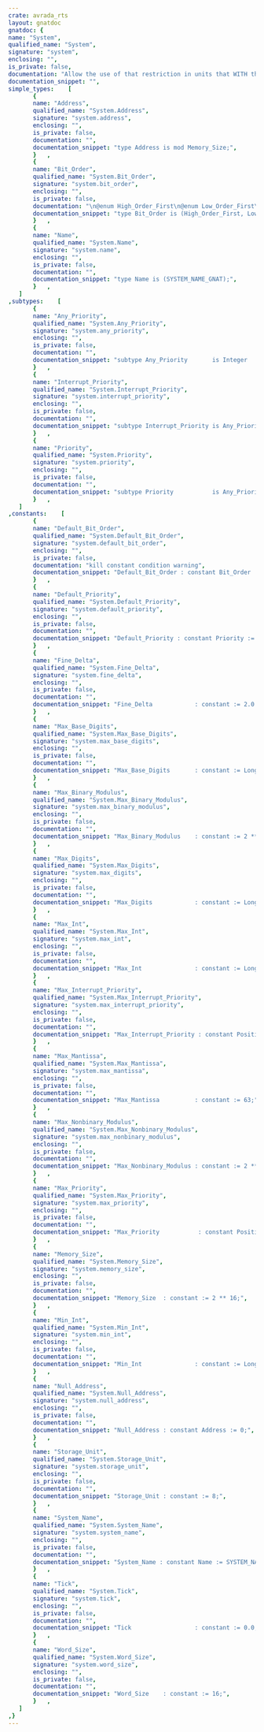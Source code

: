 ```yaml
---
crate: avrada_rts
layout: gnatdoc
gnatdoc: {
name: "System",
qualified_name: "System",
signature: "system",
enclosing: "",
is_private: false,
documentation: "Allow the use of that restriction in units that WITH this unit",
documentation_snippet: "",
simple_types:    [
       {
       name: "Address",
       qualified_name: "System.Address",
       signature: "system.address",
       enclosing: "",
       is_private: false,
       documentation: "",
       documentation_snippet: "type Address is mod Memory_Size;",
       }   ,
       {
       name: "Bit_Order",
       qualified_name: "System.Bit_Order",
       signature: "system.bit_order",
       enclosing: "",
       is_private: false,
       documentation: "\n@enum High_Order_First\n@enum Low_Order_First\n  kill constant condition warning",
       documentation_snippet: "type Bit_Order is (High_Order_First, Low_Order_First);",
       }   ,
       {
       name: "Name",
       qualified_name: "System.Name",
       signature: "system.name",
       enclosing: "",
       is_private: false,
       documentation: "",
       documentation_snippet: "type Name is (SYSTEM_NAME_GNAT);",
       }   ,
   ]
,subtypes:    [
       {
       name: "Any_Priority",
       qualified_name: "System.Any_Priority",
       signature: "system.any_priority",
       enclosing: "",
       is_private: false,
       documentation: "",
       documentation_snippet: "subtype Any_Priority       is Integer      range  0 .. 31;",
       }   ,
       {
       name: "Interrupt_Priority",
       qualified_name: "System.Interrupt_Priority",
       signature: "system.interrupt_priority",
       enclosing: "",
       is_private: false,
       documentation: "",
       documentation_snippet: "subtype Interrupt_Priority is Any_Priority range 31 .. 31;",
       }   ,
       {
       name: "Priority",
       qualified_name: "System.Priority",
       signature: "system.priority",
       enclosing: "",
       is_private: false,
       documentation: "",
       documentation_snippet: "subtype Priority           is Any_Priority range  0 .. 30;",
       }   ,
   ]
,constants:    [
       {
       name: "Default_Bit_Order",
       qualified_name: "System.Default_Bit_Order",
       signature: "system.default_bit_order",
       enclosing: "",
       is_private: false,
       documentation: "kill constant condition warning",
       documentation_snippet: "Default_Bit_Order : constant Bit_Order :=\n    Bit_Order'Val (Standard'Default_Bit_Order);",
       }   ,
       {
       name: "Default_Priority",
       qualified_name: "System.Default_Priority",
       signature: "system.default_priority",
       enclosing: "",
       is_private: false,
       documentation: "",
       documentation_snippet: "Default_Priority : constant Priority := 15;",
       }   ,
       {
       name: "Fine_Delta",
       qualified_name: "System.Fine_Delta",
       signature: "system.fine_delta",
       enclosing: "",
       is_private: false,
       documentation: "",
       documentation_snippet: "Fine_Delta            : constant := 2.0 ** (-Max_Mantissa);",
       }   ,
       {
       name: "Max_Base_Digits",
       qualified_name: "System.Max_Base_Digits",
       signature: "system.max_base_digits",
       enclosing: "",
       is_private: false,
       documentation: "",
       documentation_snippet: "Max_Base_Digits       : constant := Long_Long_Float'Digits;",
       }   ,
       {
       name: "Max_Binary_Modulus",
       qualified_name: "System.Max_Binary_Modulus",
       signature: "system.max_binary_modulus",
       enclosing: "",
       is_private: false,
       documentation: "",
       documentation_snippet: "Max_Binary_Modulus    : constant := 2 ** Long_Long_Integer'Size;",
       }   ,
       {
       name: "Max_Digits",
       qualified_name: "System.Max_Digits",
       signature: "system.max_digits",
       enclosing: "",
       is_private: false,
       documentation: "",
       documentation_snippet: "Max_Digits            : constant := Long_Long_Float'Digits;",
       }   ,
       {
       name: "Max_Int",
       qualified_name: "System.Max_Int",
       signature: "system.max_int",
       enclosing: "",
       is_private: false,
       documentation: "",
       documentation_snippet: "Max_Int               : constant := Long_Long_Integer'Last;",
       }   ,
       {
       name: "Max_Interrupt_Priority",
       qualified_name: "System.Max_Interrupt_Priority",
       signature: "system.max_interrupt_priority",
       enclosing: "",
       is_private: false,
       documentation: "",
       documentation_snippet: "Max_Interrupt_Priority : constant Positive := 31;",
       }   ,
       {
       name: "Max_Mantissa",
       qualified_name: "System.Max_Mantissa",
       signature: "system.max_mantissa",
       enclosing: "",
       is_private: false,
       documentation: "",
       documentation_snippet: "Max_Mantissa          : constant := 63;",
       }   ,
       {
       name: "Max_Nonbinary_Modulus",
       qualified_name: "System.Max_Nonbinary_Modulus",
       signature: "system.max_nonbinary_modulus",
       enclosing: "",
       is_private: false,
       documentation: "",
       documentation_snippet: "Max_Nonbinary_Modulus : constant := 2 ** Integer'Size - 1;",
       }   ,
       {
       name: "Max_Priority",
       qualified_name: "System.Max_Priority",
       signature: "system.max_priority",
       enclosing: "",
       is_private: false,
       documentation: "",
       documentation_snippet: "Max_Priority           : constant Positive := 30;",
       }   ,
       {
       name: "Memory_Size",
       qualified_name: "System.Memory_Size",
       signature: "system.memory_size",
       enclosing: "",
       is_private: false,
       documentation: "",
       documentation_snippet: "Memory_Size  : constant := 2 ** 16;",
       }   ,
       {
       name: "Min_Int",
       qualified_name: "System.Min_Int",
       signature: "system.min_int",
       enclosing: "",
       is_private: false,
       documentation: "",
       documentation_snippet: "Min_Int               : constant := Long_Long_Integer'First;",
       }   ,
       {
       name: "Null_Address",
       qualified_name: "System.Null_Address",
       signature: "system.null_address",
       enclosing: "",
       is_private: false,
       documentation: "",
       documentation_snippet: "Null_Address : constant Address := 0;",
       }   ,
       {
       name: "Storage_Unit",
       qualified_name: "System.Storage_Unit",
       signature: "system.storage_unit",
       enclosing: "",
       is_private: false,
       documentation: "",
       documentation_snippet: "Storage_Unit : constant := 8;",
       }   ,
       {
       name: "System_Name",
       qualified_name: "System.System_Name",
       signature: "system.system_name",
       enclosing: "",
       is_private: false,
       documentation: "",
       documentation_snippet: "System_Name : constant Name := SYSTEM_NAME_GNAT;",
       }   ,
       {
       name: "Tick",
       qualified_name: "System.Tick",
       signature: "system.tick",
       enclosing: "",
       is_private: false,
       documentation: "",
       documentation_snippet: "Tick                  : constant := 0.0;",
       }   ,
       {
       name: "Word_Size",
       qualified_name: "System.Word_Size",
       signature: "system.word_size",
       enclosing: "",
       is_private: false,
       documentation: "",
       documentation_snippet: "Word_Size    : constant := 16;",
       }   ,
   ]
,}
---
```

